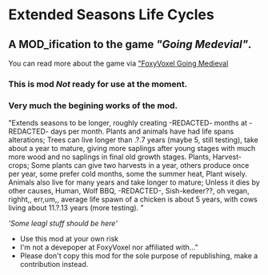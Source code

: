 # Extended Seasons Life Cycles
## A MOD_ification to the game _"Going Medevial"_.
 You can read more about the game via ["FoxyVoxel Going Medieval](https://foxyvoxel.io/games/going-medieval/)

### **This is mod _Not_ ready for use at the moment.**
### Very much the begining works of the mod.

"Extends seasons to be longer, roughly creating -REDACTED- months at -REDACTED- days per month. Plants and animals have had life spans alterations; Trees can live longer than .?.7 years (maybe 5, still testing), take about a year to mature, giving more saplings after young stages with much more wood and no saplings in final old growth stages. Plants, Harvest-crops; Some plants can give two harvests in a year, others produce once per year, some prefer cold months, some the summer heat, Plant wisely. Animals also live for many years and take longer to mature; Unless it dies by other causes, Human, Wolf BBQ, -REDACTED-, Sish-kedeer??, oh vegan, righht,, err,um,, average life spawn of a chicken is about 5 years, with cows living about 11.?.13 years (more testing). "

_'Some leagl stuff should be here'_
- Use this mod at your own risk
- I'm not a devepoper at FoxyVoxel nor affiliated with..." 
- Please don't copy this mod for the sole purpose of republishing, make a contribution instead. 
 